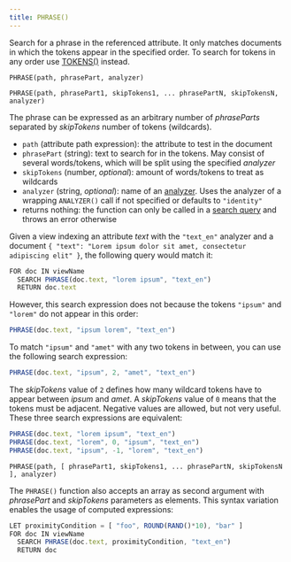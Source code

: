 ```yaml
---
title: PHRASE()
---
```


Search for a phrase in the referenced attribute. It only matches documents in which the tokens appear in the specified order. To search for tokens in any order use [TOKENS()](tokens.md) instead.

`PHRASE(path, phrasePart, analyzer)`

`PHRASE(path, phrasePart1, skipTokens1, ... phrasePartN, skipTokensN, analyzer)`

The phrase can be expressed as an arbitrary number of _phraseParts_ separated by _skipTokens_ number of tokens (wildcards).

- `path` (attribute path expression): the attribute to test in the document
- `phrasePart` (string): text to search for in the tokens. May consist of several words/tokens, which will be split using the specified _analyzer_
- `skipTokens` (number, _optional_): amount of words/tokens to treat
  as wildcards
- `analyzer` (string, _optional_): name of an [analyzer](../../analyzers/index.md). Uses the analyzer of a wrapping `ANALYZER()` call if not specified or defaults to `"identity"`
- returns nothing: the function can only be called in a [search query](../../queries/index.md) and throws an error otherwise

Given a view indexing an attribute _text_ with the `"text_en"` analyzer and a document `{ "text": "Lorem ipsum dolor sit amet, consectetur adipiscing elit" }`, the following query would match it:

```js
FOR doc IN viewName
  SEARCH PHRASE(doc.text, "lorem ipsum", "text_en")
  RETURN doc.text
```

However, this search expression does not because the tokens `"ipsum"` and `"lorem"` do not appear in this order:

```js
PHRASE(doc.text, "ipsum lorem", "text_en")
```

To match `"ipsum"` and `"amet"` with any two tokens in between, you can use the
following search expression:

```js
PHRASE(doc.text, "ipsum", 2, "amet", "text_en")
```

The _skipTokens_ value of `2` defines how many wildcard tokens have to appear between _ipsum_ and _amet_. A _skipTokens_ value of `0` means that the tokens must be adjacent. Negative values are allowed, but not very useful. These three search expressions are equivalent:

```js
PHRASE(doc.text, "lorem ipsum", "text_en")
PHRASE(doc.text, "lorem", 0, "ipsum", "text_en")
PHRASE(doc.text, "ipsum", -1, "lorem", "text_en")
```

`PHRASE(path, [ phrasePart1, skipTokens1, ... phrasePartN, skipTokensN ], analyzer)`

The `PHRASE()` function also accepts an array as second argument with _phrasePart_ and _skipTokens_ parameters as elements. This syntax variation enables the usage of computed expressions:

```js
LET proximityCondition = [ "foo", ROUND(RAND()*10), "bar" ]
FOR doc IN viewName
  SEARCH PHRASE(doc.text, proximityCondition, "text_en")
  RETURN doc
```
